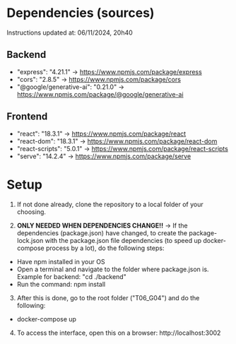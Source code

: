 # Dependencies (sources)

Instructions updated at: 06/11/2024, 20h40

## Backend

* "express": "4.21.1" -> https://www.npmjs.com/package/express
* "cors": "2.8.5" -> https://www.npmjs.com/package/cors
* "@google/generative-ai": "0.21.0" -> https://www.npmjs.com/package/@google/generative-ai

## Frontend

* "react": "18.3.1" -> https://www.npmjs.com/package/react
* "react-dom": "18.3.1" -> https://www.npmjs.com/package/react-dom
* "react-scripts": "5.0.1" -> https://www.npmjs.com/package/react-scripts
* "serve": "14.2.4" -> https://www.npmjs.com/package/serve

# Setup

1. If not done already, clone the repository to a local folder of your choosing.

2. **ONLY NEEDED WHEN DEPENDENCIES CHANGE!!** -> If the dependencies (package.json) have changed, to create the package-lock.json with the package.json file dependencies (to speed up docker-compose process by a lot), do the following steps:

* Have npm installed in your OS
* Open a terminal and navigate to the folder where package.json is. Example for backend: "cd ./backend"
* Run the command: npm install

3. After this is done, go to the root folder ("T06_G04") and do the following:

* docker-compose up

4. To access the interface, open this on a browser: http://localhost:3002
